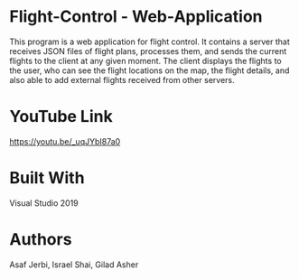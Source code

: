# Flight-Control - Web-Application

This program is a web application for flight control. It contains a server that receives JSON files of flight plans, processes them, and sends the current flights to the client at any given moment. The client displays the flights to the user, who can see the flight locations on the map, the flight details, and also able to add external flights received from other servers.


# YouTube Link
https://youtu.be/_uqJYbI87a0

# Built With

Visual Studio 2019

# Authors

Asaf Jerbi, Israel Shai, Gilad Asher
